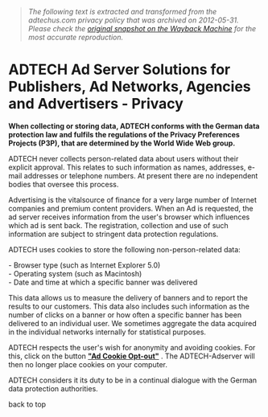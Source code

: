 > *The following text is extracted and transformed from the adtechus.com privacy policy that was archived on 2012-05-31. Please check the [original snapshot on the Wayback Machine](https://web.archive.org/web/20120531074135id_/http%3A//www.adtechus.com/privacy) for the most accurate reproduction.*

# ADTECH Ad Server Solutions for Publishers, Ad Networks, Agencies and Advertisers - Privacy

  


**When collecting or storing data, ADTECH conforms with the German data protection law and fulfils the regulations of the Privacy Preferences Projects (P3P), that are determined by the World Wide Web group.**

[](http://adserver.adtech.de/setoptoutcookie/?page=http://glb.adtechus.com/setoptoutcookie/?page=http://adserverwc.adtechus.com/setoptoutcookie/?page=http://adserverec.adtechus.com/setoptoutcookie/?page=http://ad.us-ec.adtechus.com/setoptoutcookie/?page=http://www.adtechus.com/cookieoptout-success/)

ADTECH never collects person-related data about users without their explicit approval. This relates to such information as names, addresses, e-mail addresses or telephone numbers. At present there are no independent bodies that oversee this process. 

Advertising is the vitalsource of finance for a very large number of Internet companies and premium content providers. When an Ad is requested, the ad server receives information from the user's browser which influences which ad is sent back. The registration, collection and use of such information are subject to stringent data protection regulations. 

ADTECH uses cookies to store the following non-person-related data: 

\- Browser type (such as Internet Explorer 5.0)  
\- Operating system (such as Macintosh)  
\- Date and time at which a specific banner was delivered

This data allows us to measure the delivery of banners and to report the results to our customers. This data also includes such information as the number of clicks on a banner or how often a specific banner has been delivered to an individual user. We sometimes aggregate the data acquired in the individual networks internally for statistical purposes. 

ADTECH respects the user's wish for anonymity and avoiding cookies. For this, click on the button [**"Ad Cookie Opt-out"**](http://adserver.adtech.de/setoptoutcookie/?page=http://glb.adtechus.com/setoptoutcookie/?page=http://adserverwc.adtechus.com/setoptoutcookie/?page=http://adserverec.adtechus.com/setoptoutcookie/?page=http://ad.us-ec.adtechus.com/setoptoutcookie/?page=http://www.adtechus.com/cookieoptout-success/) . The ADTECH-Adserver will then no longer place cookies on your computer. 

[](http://adserver.adtech.de/setoptoutcookie/?page=http://glb.adtechus.com/setoptoutcookie/?page=http://adserverwc.adtechus.com/setoptoutcookie/?page=http://adserverec.adtechus.com/setoptoutcookie/?page=http://ad.us-ec.adtechus.com/setoptoutcookie/?page=http://www.adtechus.com/cookieoptout-success/)

ADTECH considers it its duty to be in a continual dialogue with the German data protection authorities. 

back to top

